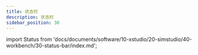 ```yaml
---
title: 状态栏
description: 状态栏
sidebar_position: 30
---
```

import Status from 'docs/documents/software/10-xstudio/20-simstudio/40-workbench/30-status-bar/index.md';

<Status />